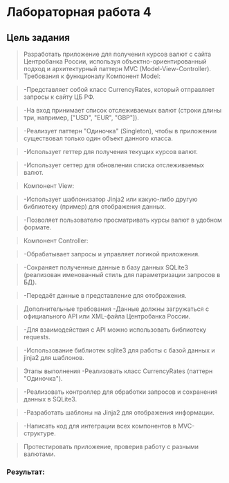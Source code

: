 # Лабораторная работа 4
## Цель задания
> Разработать приложение для получения курсов валют с сайта Центробанка России, используя объектно-ориентированный подход и архитектурный паттерн MVC (Model-View-Controller).
> Требования к функционалу
> Компонент Model:

> -Представляет собой класс CurrencyRates, который отправляет запросы к сайту ЦБ РФ.

> -На вход принимает список отслеживаемых валют (строки длины три, например, ["USD", "EUR", "GBP"]).

> -Реализует паттерн "Одиночка" (Singleton), чтобы в приложении существовал только один объект данного класса.

> -Использует геттер для получения текущих курсов валют.

> -Использует сеттер для обновления списка отслеживаемых валют.

> Компонент View:

> -Использует шаблонизатор Jinja2 или какую-либо другую библиотеку (пример) для отображения данных.

> -Позволяет пользователю просматривать курсы валют в удобном формате.

> Компонент Controller:

> -Обрабатывает запросы и управляет логикой приложения.

> -Сохраняет полученные данные в базу данных SQLite3 (реализован именованный стиль для параметризации запросов в БД).

> -Передаёт данные в представление для отображения.

> Дополнительные требования
> -Данные должны загружаться с официального API или XML-файла Центробанка России.

> -Для взаимодействия с API можно использовать библиотеку requests.

> -Использование библиотек sqlite3 для работы с базой данных и jinja2 для шаблонов.

> Этапы выполнения
> -Реализовать класс CurrencyRates (паттерн "Одиночка").

> -Реализовать контроллер для обработки запросов и сохранения данных в SQLite3.

> -Разработать шаблоны на Jinja2 для отображения информации.

> -Написать код для интеграции всех компонентов в MVC-структуре.

> Протестировать приложение, проверив работу с разными валютами.

### Результат:

